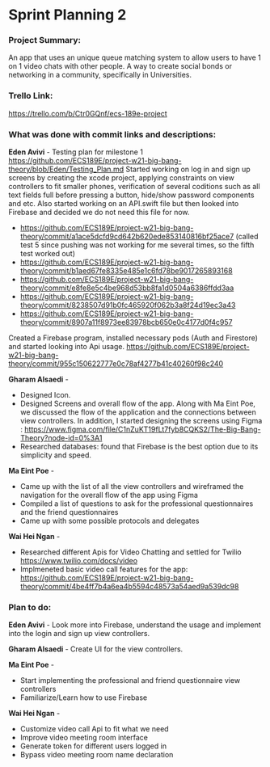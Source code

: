 # Sprint Planning 2

### Project Summary:
An app that uses an unique queue matching system to allow users to have 1 on 1 video chats with other people. A way to create social bonds or networking in a community, specifically in Universities. 

### Trello Link:
https://trello.com/b/Ctr0GQnf/ecs-189e-project

### What was done with commit links and descriptions:

**Eden Avivi** - Testing plan for milestone 1 https://github.com/ECS189E/project-w21-big-bang-theory/blob/Eden/Testing_Plan.md
Started working on log in and sign up screens by creating the xcode project, applying constraints on view controllers to fit smaller phones, verification of several coditions such as all text fields full before pressing a button, hide/show password components and etc. Also started working on an API.swift file but then looked into Firebase and decided we do not need this file for now.
- https://github.com/ECS189E/project-w21-big-bang-theory/commit/a1ace5dcfd9cd642b620ede853140816bf25ace7 (called test 5 since pushing was not working for me several times, so the fifth test worked out)
- https://github.com/ECS189E/project-w21-big-bang-theory/commit/b1aed67fe8335e485e1c6fd78be9017265893168
- https://github.com/ECS189E/project-w21-big-bang-theory/commit/e8fe8e5c4be968d53bb8fa1d0504a6386ffdd3aa
- https://github.com/ECS189E/project-w21-big-bang-theory/commit/8238507d91b0fc465920f062b3a8f24d19ec3a43
- https://github.com/ECS189E/project-w21-big-bang-theory/commit/8907a11f8973ee83978bcb650e0c4177d0f4c957

Created a Firebase program, installed necessary pods (Auth and Firestore) and started looking into Api usage.
https://github.com/ECS189E/project-w21-big-bang-theory/commit/955c150622777e0c78af4277b41c40260f98c240

**Gharam Alsaedi** - 
- Designed Icon.
- Designed Screens and overall flow of the app. Along with Ma Eint Poe, we discussed the flow of the application and the connections between view controllers. In addition, I started designing the screens using Figma : https://www.figma.com/file/C1nZuKT19fLt7fyb8CQKS2/The-Big-Bang-Theory?node-id=0%3A1 
- Researched databases: found that Firebase is the best option due to its simplicity and speed. 

**Ma Eint Poe** - 
- Came up with the list of all the view controllers and wireframed the navigation for the overall flow of the app using Figma
- Compiled a list of questions to ask for the professional questionnaires and the friend questionnaires
- Came up with some possible protocols and delegates

**Wai Hei Ngan** -
- Researched different Apis for Video Chatting and settled for Twilio
  <br/>
  https://www.twilio.com/docs/video
- Implmeneted basic video call features for the app:
  <br/>
  https://github.com/ECS189E/project-w21-big-bang-theory/commit/4be4ff7b4a6ea4b5594c48573a54aed9a539dc98

### Plan to do:

**Eden Avivi** - Look more into Firebase, understand the usage and implement into the login and sign up view controllers.

**Gharam Alsaedi** - Create UI for the view controllers. 

**Ma Eint Poe** - 
- Start implementing the professional and friend questionnaire view controllers 
- Familiarize/Learn how to use Firebase

**Wai Hei Ngan** - 
- Customize video call Api to fit what we need
- Improve video meeting room interface
- Generate token for different users logged in
- Bypass video meeting room name declaration

